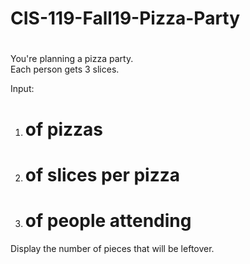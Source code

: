 # CIS-119-Fall19-Pizza-Party
#
You're planning a pizza party.  
Each person gets 3 slices.

Input:
 1) # of pizzas
 2) # of slices per pizza
 3) # of people attending

Display the number of pieces that will be leftover.
